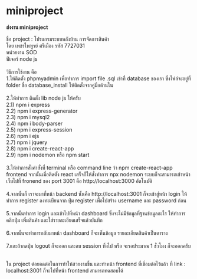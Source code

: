 # miniproject
<b>ส่งงาน miniproject</b>

ชื่อ project : โปรแกรมระบบหลังบ้าน การจัดการสินค้า<br>
โดย เพชรไพฑูรย์ ศรีเมือง รหัส 7727031<br>
หน่วยงาน SOD<br>
ฟีเจอร์ node js<br>
<br>
วิธีการใช้งาน คือ <br>
1.ให้ติดตั้ง phpmyadmin เพื่อทำการ import file .sql เข้าที่ database ของเรา ซึ่งไฟล์จะอยู่ที่ folder ชื่อ database_install ให้ติดตั้งจากคู่มือด้านใน<br><br>
2.ให้ทำการ ติดตั้ง lib node js ให้ครับ<br>
  2.1) npm i express<br>
  2.2) npm i express-generator<br>
  2.3) npm i mysql2<br>
  2.4) npm i body-parser<br>
  2.5) npm i express-session<br>
  2.6) npm i ejs<br>
  2.7) npm i jquery<br>
  2.8) npm i create-react-app<br>
  2.9) npm i nodemon หรือ npm start<br><br>
3.ให้ทำการสั่งคำสั่งที่ terminal หรือ command line ว่า npm create-react-app frontend จากนั้นเมื่อติดตั้ง react เสร็จก็ให้สั่งทำการ npx nodemon ระบบก็จะสามารถเข้าหน้าเว็บไปที่ fronend ของ port 3001 คือ http://localhost:3000 อัตโนมัติ<br><br>
4.จากนั้นก็ เราจะมาที่หน้า backend นั้นคือ http://localhost:3001 ก็จะเข้าสู่่หน้า login ให้ทำการ register ลงทะเบียนจาก ปุ่ม register เพื้อไปสร้าง username และ password ก่อน<br><br>
5.จากนั้นทำการ login และเข้าไปที่หน้า dashboard ซึ่งจะไม่มีข้อมูลที่ฐานข้อมูลอะไร ให้ทำการคลิกปุ่ม เพิ่มสินค้า และใส่รายละเอียดเสร็จแล้วบันทึก<br><br>
6.จากนั้นจะทำการกลับมาหน้า dashboard ก็จะเห็นข้อมูล รายละเอียดสินค้าเป็นตาราง<br><br>
7.และถ้ากดปุ่ม logout ก็จะออก และลบ session ทิ้งไป หรือ จะรอประมาณ 1 ชั่วโมง ก็จะออกครับ<br><br>

ใน project ต่อยอดต่อในการทำให้สวยงามขึ้น และทำหน้า frontend ที่เชิ่อมต่อไว้แล้ว ที่ link : localhost:3001 ก็จะไปที่หน้า frontend สามารถทดสอบได้
